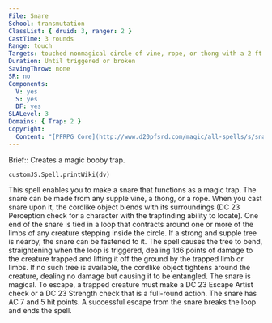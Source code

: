 ```yaml
---
File: Snare
School: transmutation
ClassList: { druid: 3, ranger: 2 }
CastTime: 3 rounds
Range: touch
Targets: touched nonmagical circle of vine, rope, or thong with a 2 ft. diameter + 2 ft./level
Duration: Until triggered or broken
SavingThrow: none
SR: no
Components:
  V: yes
  S: yes
  DF: yes
SLALevel: 3
Domains: { Trap: 2 }
Copyright:
  Content: "[PFRPG Core](http://www.d20pfsrd.com/magic/all-spells/s/snare)"
---
```

Brief:: Creates a magic booby trap.

```dataviewjs
customJS.Spell.printWiki(dv)
```

This spell enables you to make a snare that functions as a magic trap. The snare can be made from any supple vine, a thong, or a rope. When you cast snare upon it, the cordlike object blends with its surroundings (DC 23 Perception check for a character with the trapfinding ability to locate). One end of the snare is tied in a loop that contracts around one or more of the limbs of any creature stepping inside the circle.  If a strong and supple tree is nearby, the snare can be fastened to it. The spell causes the tree to bend, straightening when the loop is triggered, dealing 1d6 points of damage to the creature trapped and lifting it off the ground by the trapped limb or limbs. If no such tree is available, the cordlike object tightens around the creature, dealing no damage but causing it to be entangled.  The snare is magical. To escape, a trapped creature must make a DC 23 Escape Artist check or a DC 23 Strength check that is a full-round action. The snare has AC 7 and 5 hit points. A successful escape from the snare breaks the loop and ends the spell.
